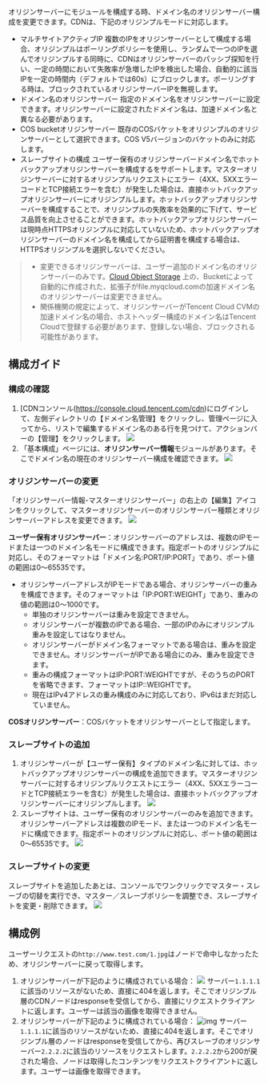 オリジンサーバーにモジュールを構成する時、ドメイン名のオリジンサーバー構成を変更できます。CDNは、下記のオリジンプルモードに対応します。
- マルチサイトアクティブIP
  複数のIPをオリジンサーバーとして構成する場合、オリジンプルはポーリングポリシーを使用し、ランダムで一つのIPを選んでオリジンプルする同時に、CDNはオリジンサーバーのパッシブ探知を行い、一定の時間において失敗率が急増したIPを検出した場合、自動的に該当IPを一定の時間内（デフォルトでは60s）にブロックします。ポーリングする時は、ブロックされているオリジンサーバーIPを無視します。
- ドメイン名のオリジンサーバー
  指定のドメイン名をオリジンサーバーに設定できます。オリジンサーバーに設定されたドメイン名は、加速ドメイン名と異なる必要があります。
- COS bucketオリジンサーバー
  既存のCOSバケットをオリジンプルのオリジンサーバーとして選択できます。COS V5バージョンのバケットのみに対応します。
- スレーブサイトの構成
  ユーザー保有のオリジンサーバードメイン名でホットバックアップオリジンサーバーを構成するをサポートします。マスターオリジンサーバーに対するオリジンプルリクエストにエラー（4XX、5XXエラーコードとTCP接続エラーを含む）が発生した場合は、直接ホットバックアップオリジンサーバーにオリジンプルします。ホットバックアップオリジンサーバーを構成することで、オリジンプルの失敗率を効果的に下げて、サービス品質を向上させることができます。ホットバックアップオリジンサーバーは現時点HTTPSオリジンプルに対応していないため、ホットバックアップオリジンサーバーのドメイン名を構成してから証明書を構成する場合は、HTTPSオリジンプルを選択しないでください。

>
> - 変更できるオリジンサーバーは、ユーザー追加のドメイン名のオリジンサーバーのみです。[Cloud Object Storage](https://intl.cloud.tencent.com/product/cos) 上の、Bucketによって自動的に作成された、拡張子がfile.myqcloud.comの加速ドメイン名のオリジンサーバーは変更できません。
> - 関係機関の規定によって、オリジンサーバーがTencent Cloud CVMの加速ドメイン名の場合、ホストヘッダー構成のドメイン名はTencent Cloudで登録する必要があります、登録しない場合、ブロックされる可能性があります。

## 構成ガイド

### 構成の確認

1. [CDNコンソール(https://console.cloud.tencent.com/cdn)にログインして、左側ディレクトリの【ドメイン名管理】をクリックし、管理ページに入ってから、リストで編集するドメイン名のある行を見つけて、アクションバーの【管理】をクリックします。
 ![](https://main.qcloudimg.com/raw/4e3c48f2ce14d2c9e3faf91597b1855d.jpg)
2. 「基本構成」ページには、**オリジンサーバー情報**モジュールがあります。そこでドメイン名の現在のオリジンサーバー構成を確認できます。
 ![](https://main.qcloudimg.com/raw/e547a4f48a0012d596be7de37694068d.jpg)

### オリジンサーバーの変更
「オリジンサーバー情報-マスターオリジンサーバー」の右上の【編集】アイコンをクリックして、マスターオリジンサーバーのオリジンサーバー種類とオリジンサーバーアドレスを変更できます。
![](https://main.qcloudimg.com/raw/0442fbc0938c8182b81b83c77afa0d09.jpg)

**ユーザー保有オリジンサーバー**：オリジンサーバーのアドレスは、複数のIPモードまたは一つのドメイン名モードに構成できます。指定ポートのオリジンプルに対応し、そのフォーマットは「ドメイン名:PORT/IP:PORT」であり、ポート値の範囲は0～65535です。
- オリジンサーバーアドレスがIPモードである場合、オリジンサーバーの重みを構成できます。そのフォーマットは「IP:PORT:WEIGHT」であり、重みの値の範囲は0～1000です。
	- 単独のオリジンサーバーは重みを設定できません。
	- オリジンサーバーが複数のIPである場合、一部のIPのみにオリジンプル重みを設定してはなりません。
	- オリジンサーバーがドメイン名フォーマットである場合は、重みを設定できません。オリジンサーバーがIPである場合にのみ、重みを設定できます。
	- 重みの構成フォーマットはIP:PORT:WEIGHTですが、そのうちのPORTを省略できます、フォーマットはIP::WEIGHTです。
	- 現在はIPv4アドレスの重み構成のみに対応しており、IPv6はまだ対応していません。

**COSオリジンサーバー**：COSバケットをオリジンサーバーとして指定します。

### スレーブサイトの追加

1. オリジンサーバーが【ユーザー保有】タイプのドメイン名に対しては、ホットバックアップオリジンサーバーの構成を追加できます。マスターオリジンサーバーに対するオリジンプルリクエストにエラー（4XX、5XXエラーコードとTCP接続エラーを含む）が発生した場合は、直接ホットバックアップオリジンサーバーにオリジンプルします。
 ![](https://main.qcloudimg.com/raw/cacaa282099503853d960bcd69482351.jpg)
2. スレーブサイトは、ユーザー保有のオリジンサーバーのみを追加できます。オリジンサーバーアドレスは複数のIPモード、または一つのドメイン名モードに構成できます。指定ポートのオリジンプルに対応し、ポート値の範囲は0～65535です。
 ![](https://main.qcloudimg.com/raw/08dc5e26f2a7c36eca385375e3290c41.jpg)

### スレーブサイトの変更

スレーブサイトを追加したあとは、コンソールでワンクリックでマスター・スレーブの切替を実行でき、マスター／スレーブポリシーを調整でき、スレーブサイトを変更・削除できます。
![](https://main.qcloudimg.com/raw/08756e81a68f7e04f079289c95d33cd1.jpg)

## 構成例
ユーザーリクエストの`http://www.test.com/1.jpg`はノードで命中しなかったため、オリジンサーバーに戻って取得します。
1. オリジンサーバーが下記のように構成されている場合：
 ![](https://main.qcloudimg.com/raw/cacaa282099503853d960bcd69482351.jpg)
   サーバー`1.1.1.1`に該当のリソースがないため、直接に404を返します。そこでオリジンプル層のCDNノードはresponseを受信してから、直接にリクエストクライアントに返します。ユーザーは該当の画像を取得できません。
2. オリジンサーバーが下記のように構成されている場合：
![img](https://main.qcloudimg.com/raw/fe043255636d48508e41a12b167c2ee2.png)
   サーバー`1.1.1.1`に該当のリソースがないため、直接に404を返します。そこでオリジンプル層のノードはresponseを受信してから、再びスレーブのオリジンサーバー`2.2.2.2`に該当のリソースをリクエストします。`2.2.2.2`から200が戻された場合、ノードは取得したコンテンツをリクエストクライアントに返します。ユーザーは画像を取得できます。
